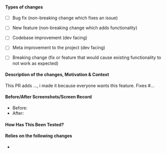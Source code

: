 <!-- Hey there. Thanks for improving AndroidErrorLogger, and filling out the details. -->

#### Types of changes
<!-- What types of changes does your code introduce? Put an `x` in all the boxes that apply: -->
- [ ] Bug fix (non-breaking change which fixes an issue)
- [ ] New feature (non-breaking change which adds functionality)
- [ ] Codebase improvement (dev facing)
- [ ] Meta improvement to the project (dev facing)
- [ ] Breaking change (fix or feature that would cause existing functionality to not work as expected)


#### Description of the changes, Motivation & Context
<!-- Describe the changes you made in your PR -->
<!-- Why is this change required? What problem does it solve? -->
<!-- If it resolves an open issue, Prefix it with "Fixes" so that GitHub closes them when the PR is merged (note that each "Fixes #" should be in its own item). Also add any other relevant links. -->
This PR adds ..., i made it because everyone wants this feature.
Fixes #...

#### Before/After Screenshots/Screen Record
<!-- If your PR changes the app's UI in any way, please include screenshots or a video showing exactly what changed, so that developers and users can pinpoint it easily. Delete this if it doesn't apply to your PR.-->
- Before:
- After:

#### How Has This Been Tested?
<!-- Please describe in detail how you tested your changes. -->
<!-- Include details of your testing environment, tests ran to see how -->
<!-- your change affects other areas of the code, etc. -->

#### Relies on the following changes
<!-- Delete this if it doesn't apply to your PR. -->
-
